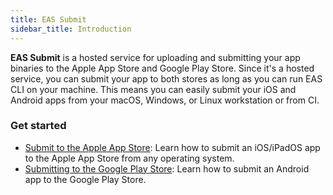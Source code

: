 ```yaml
---
title: EAS Submit
sidebar_title: Introduction
---
```


**EAS Submit** is a hosted service for uploading and submitting your app binaries to the Apple App Store and Google Play Store. Since it's a hosted service, you can submit your app to both stores as long as you can run EAS CLI on your machine. This means you can easily submit your iOS and Android apps from your macOS, Windows, or Linux workstation or from CI.

### Get started

- [Submit to the Apple App Store](ios.md): Learn how to submit an iOS/iPadOS app to the Apple App Store from any operating system.
- [Submitting to the Google Play Store](android.md): Learn how to submit an Android app to the Google Play Store.
